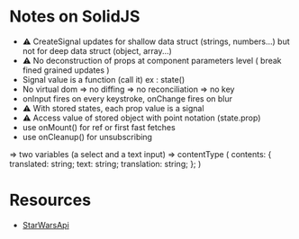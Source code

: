 # Notes on SolidJS

- ⚠️ CreateSignal updates for shallow data struct (strings, numbers...) but not for deep data struct (object, array...)
- ⚠️ No deconstruction of props at component parameters level ( break fined grained updates )
- Signal value is a function (call it) ex : state()
- No virtual dom => no diffing => no reconciliation => no key
- onInput fires on every keystroke, onChange fires on blur
- ⚠️ With stored states, each prop value is a signal
- ⚠️ Access value of stored object with point notation (state.prop)
- use onMount() for ref or first fast fetches
- use onCleanup() for unsubscribing

=> two variables (a select and a text input) => contentType (
contents: {
translated: string;
text: string;
translation: string;
};
)

# Resources

- [StarWarsApi](https://swapi.dev/)

